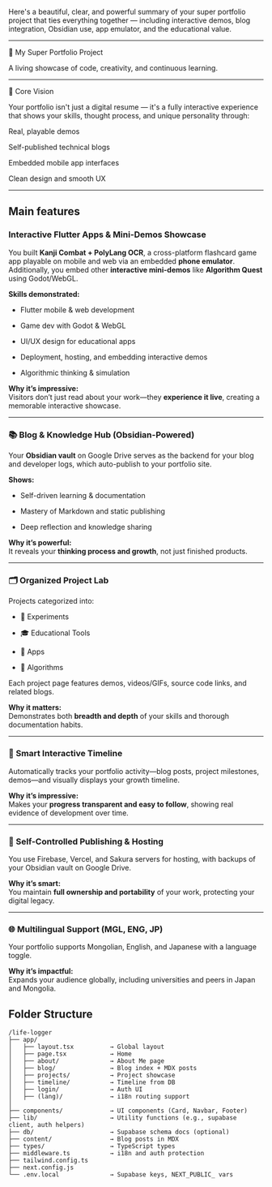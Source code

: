 Here's a beautiful, clear, and powerful summary of your super portfolio project that ties everything together — including interactive demos, blog integration, Obsidian use, app emulator, and the educational value.

---

🚀 My Super Portfolio Project

A living showcase of code, creativity, and continuous learning.

---

🧩 Core Vision

Your portfolio isn't just a digital resume — it's a fully interactive experience that shows your skills, thought process, and unique personality through:

Real, playable demos

Self-published technical blogs

Embedded mobile app interfaces

Clean design and smooth UX

---

## Main features
### Interactive Flutter Apps & Mini-Demos Showcase

You built **Kanji Combat + PolyLang OCR**, a cross-platform flashcard game app playable on mobile and web via an embedded **phone emulator**. Additionally, you embed other **interactive mini-demos** like **Algorithm Quest** using Godot/WebGL.

**Skills demonstrated:**

- Flutter mobile & web development
    
- Game dev with Godot & WebGL
    
- UI/UX design for educational apps
    
- Deployment, hosting, and embedding interactive demos
    
- Algorithmic thinking & simulation
    

**Why it’s impressive:**  
Visitors don’t just read about your work—they **experience it live**, creating a memorable interactive showcase.

---

### 📚 Blog & Knowledge Hub (Obsidian-Powered)

Your **Obsidian vault** on Google Drive serves as the backend for your blog and developer logs, which auto-publish to your portfolio site.

**Shows:**

- Self-driven learning & documentation
    
- Mastery of Markdown and static publishing
    
- Deep reflection and knowledge sharing
    

**Why it’s powerful:**  
It reveals your **thinking process and growth**, not just finished products.

---

### 🗂 Organized Project Lab

Projects categorized into:

- 🧪 Experiments
    
- 🎓 Educational Tools
    
- 📱 Apps
    
- 🧠 Algorithms
    

Each project page features demos, videos/GIFs, source code links, and related blogs.

**Why it matters:**  
Demonstrates both **breadth and depth** of your skills and thorough documentation habits.

---

### 🧠 Smart Interactive Timeline

Automatically tracks your portfolio activity—blog posts, project milestones, demos—and visually displays your growth timeline.

**Why it’s impressive:**  
Makes your **progress transparent and easy to follow**, showing real evidence of development over time.

---

### 🔐 Self-Controlled Publishing & Hosting

You use Firebase, Vercel, and Sakura servers for hosting, with backups of your Obsidian vault on Google Drive.

**Why it’s smart:**  
You maintain **full ownership and portability** of your work, protecting your digital legacy.

---

### 🌐 Multilingual Support (MGL, ENG, JP)

Your portfolio supports Mongolian, English, and Japanese with a language toggle.

**Why it’s impactful:**  
Expands your audience globally, including universities and peers in Japan and Mongolia.

## Folder Structure

```
/life-logger
├── app/
│   ├── layout.tsx          → Global layout
│   ├── page.tsx            → Home
│   ├── about/              → About Me page
│   ├── blog/               → Blog index + MDX posts
│   ├── projects/           → Project showcase
│   ├── timeline/           → Timeline from DB
│   ├── login/              → Auth UI
│   ├── (lang)/             → i18n routing support
│
├── components/             → UI components (Card, Navbar, Footer)
├── lib/                    → Utility functions (e.g., supabase client, auth helpers)
├── db/                     → Supabase schema docs (optional)
├── content/                → Blog posts in MDX
├── types/                  → TypeScript types
├── middleware.ts           → i18n and auth protection
├── tailwind.config.ts
├── next.config.js
└── .env.local              → Supabase keys, NEXT_PUBLIC_ vars

```
